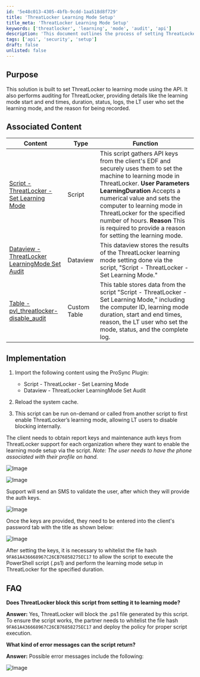 ```yaml
---
id: '5e48c013-4305-4bfb-9cdd-1aa518d8f729'
title: 'ThreatLocker Learning Mode Setup'
title_meta: 'ThreatLocker Learning Mode Setup'
keywords: ['threatlocker', 'learning', 'mode', 'audit', 'api']
description: 'This document outlines the process of setting ThreatLocker to learning mode using an API, including auditing details such as duration, status, and user information. It provides implementation steps, associated scripts, and FAQs for effective usage.'
tags: ['api', 'security', 'setup']
draft: false
unlisted: false
---
```


## Purpose

This solution is built to set ThreatLocker to learning mode using the API. It also performs auditing for ThreatLocker, providing details like the learning mode start and end times, duration, status, logs, the LT user who set the learning mode, and the reason for being recorded.

## Associated Content

| Content                                                                                           | Type            | Function                                                                                                                                                                                                                          |
|---------------------------------------------------------------------------------------------------|-----------------|-----------------------------------------------------------------------------------------------------------------------------------------------------------------------------------------------------------------------------------|
| [Script - ThreatLocker - Set Learning Mode](<../cwa/scripts/Threatlocker - Set Learning Mode.md>)     | Script          | This script gathers API keys from the client's EDF and securely uses them to set the machine to learning mode in ThreatLocker.   **User Parameters**   **LearningDuration**   Accepts a numerical value and sets the computer to learning mode in ThreatLocker for the specified number of hours.   **Reason**   This is required to provide a reason for setting the learning mode. |
| [Dataview - ThreatLocker LearningMode Set Audit](<../cwa/dataviews/ThreatLocker LearningMode Set Audit.md>) | Dataview        | This dataview stores the results of the ThreatLocker learning mode setting done via the script, "Script - ThreatLocker - Set Learning Mode."                                                                                      |
| [Table - pvl_threatlocker-disable_audit](<../cwa/tables/pvl_threatlocker-disable_audit.md>)         | Custom Table    | This table stores data from the script "Script - ThreatLocker - Set Learning Mode," including the computer ID, learning mode duration, start and end times, reason, the LT user who set the mode, status, and the complete log. |

## Implementation

1. Import the following content using the ProSync Plugin:
   - Script - ThreatLocker - Set Learning Mode
   - Dataview - ThreatLocker LearningMode Set Audit

2. Reload the system cache.

3. This script can be run on-demand or called from another script to first enable ThreatLocker’s learning mode, allowing LT users to disable blocking internally.

The client needs to obtain report keys and maintenance auth keys from ThreatLocker support for each organization where they want to enable the learning mode setup via the script. *Note: The user needs to have the phone associated with their profile on hand.*

![Image](https://proval.itglue.com/5078775/docs/16557700/images/25596110)

![Image](https://proval.itglue.com/5078775/docs/16557700/images/25596103)

Support will send an SMS to validate the user, after which they will provide the auth keys.

![Image](https://proval.itglue.com/5078775/docs/16557700/images/25600165)

Once the keys are provided, they need to be entered into the client's password tab with the title as shown below:

![Image](https://proval.itglue.com/5078775/docs/16557700/images/25596156)

After setting the keys, it is necessary to whitelist the file hash `9FA61A436668967C26CB76858275EC17` to allow the script to execute the PowerShell script (.ps1) and perform the learning mode setup in ThreatLocker for the specified duration.

## FAQ

**Does ThreatLocker block this script from setting it to learning mode?**

**Answer:** Yes, ThreatLocker will block the .ps1 file generated by this script. To ensure the script works, the partner needs to whitelist the file hash `9FA61A436668967C26CB76858275EC17` and deploy the policy for proper script execution.

**What kind of error messages can the script return?**

**Answer:** Possible error messages include the following:

![Image](https://proval.itglue.com/5078775/docs/16557700/images/24294965)
